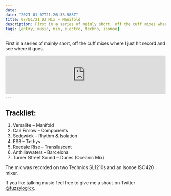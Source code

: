 ```yaml
---
date: 
date: "2021-01-07T21:26:38.588Z"
title: 07/01/21 DJ Mix – Manifold
description: First in a series of mainly short, off the cuff mixes where I just hit record and see where it goes.
tags: [entry, music, mix, electro, techno, isonoe]
---
```

First in a series of mainly short, off the cuff mixes where I just hit record and see where it goes.

<iframe title="“07/01/21 DJ Mix – Manifold by Laurence Hughes" width="100%" height="120" src="https://www.mixcloud.com/widget/iframe/?hide_cover=1&feed=%2Flaurencehughes%2F7121-mix-manifold%2F" frameborder="0" ></iframe>
---

## Tracklist: 

1. Versalife – Manifold
1. Carl Finlow – Components
1. Sedgwick – Rhythm & Isolation
1. ESB – Tethys
1. Reedale Rise – Transluscent
1. Anthiliawaters – Barcelona
1. Turner Street Sound – Dunes (Oceanic Mix)

The mix was recorded on two Technics SL1210s and an Isonoe ISO420 mixer.

If you like talking music feel free to give me a shout on Twitter [@fuzzylogicx](https://twitter.com/fuzzylogicx).
